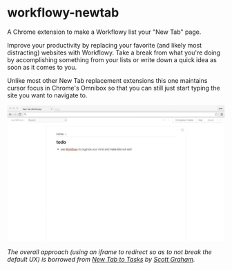 # workflowy-newtab
A Chrome extension to make a Workflowy list your "New Tab" page.

Improve your productivity by replacing your favorite (and likely most distracting) websites with Workflowy.  Take a break from what you're doing by accomplishing something from your lists or write down a quick idea as soon as it comes to you.

Unlike most other New Tab replacement extensions this one maintains cursor focus in Chrome's Omnibox so that you can still just start typing the site you want to navigate to.

![example screenshot](screenshot.jpg)

_The overall approach (using an iframe to redirect so as to not break the default UX) is borrowed from [New Tab to Tasks](https://chrome.google.com/webstore/detail/new-tab-to-tasks/bokbgdhblfolpfanocjafjhpjkebhlfk) by [Scott Graham](http://h4ck3r.net)._